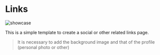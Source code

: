 # Links
![showcase](https://github.com/imigorfiorio/links/assets/81391388/244a8e3b-32cd-4e8b-b4c2-6a105e06536c)

This is a simple template to create a social or other related links page.
> It is necessary to add the background image and that of the profile (personal photo or other)
